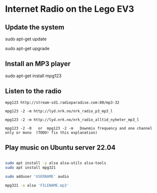# Internet Radio on the Lego EV3

## Update the system

sudo apt-get update

sudo apt-get upgrade 

## Install an MP3 player


sudo apt-get install mpg123

## Listen to the radio

	mpg123 http://stream-sd1.radioparadise.com:80/mp3-32

	mpg123 -2 -m http://lyd.nrk.no/nrk_radio_p3_mp3_l

	mpg123 -2 -m http://lyd.nrk.no/nrk_radio_alltid_nyheter_mp3_l
	
	mpg123 -2 -0   or  mpg123 -2 -m   Downmix frequency and one channel only or mono  (TODO! fix this explanation)


## Play music on Ubuntu server 22.04 
```bash

sudo apt install -y alsa alsa-utils alsa-tools
sudo apt install mpg321

sudo adduser 'USERNAME' audio

mpg321 -o alsa 'FILENAME.mp3'


```
